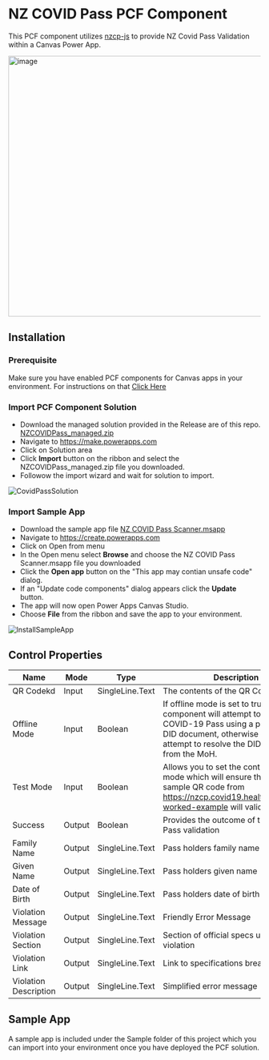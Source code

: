 # NZ COVID Pass PCF Component
This PCF component utilizes [nzcp-js](https://github.com/vaxxnz/nzcp-js) to provide NZ Covid Pass Validation within a Canvas Power App. 

<img width="521" alt="image" src="https://user-images.githubusercontent.com/7444929/143484767-3bd05296-bae9-4e4a-8712-6bca273dd160.png">

## Installation

### Prerequisite
Make sure you have enabled PCF components for Canvas apps in your environment.  For instructions on that [Click Here](https://docs.microsoft.com/en-us/powerapps/developer/component-framework/component-framework-for-canvas-apps)

### Import PCF Component Solution
- Download the managed solution provided in the Release are of this repo. [NZCOVIDPass_managed.zip](https://github.com/rwilson504/nzcp-pcf/releases/latest/download/NZCOVIDPass_managed.zip)
- Navigate to https://make.powerapps.com
- Click on Solution area
- Click **Import** button on the ribbon and select the NZCOVIDPass_managed.zip file you downloaded.
- Followow the import wizard and wait for solution to import. 

![CovidPassSolution](https://user-images.githubusercontent.com/7444929/143589749-8e213445-170a-46ec-b6cb-d9674d4524fb.gif)

### Import Sample App
- Download the sample app file [NZ COVID Pass Scanner.msapp](https://github.com/rwilson504/nzcp-pcf/raw/master/Sample/NZ%20COVID%20Pass%20Scanner.msapp)
- Navigate to https://create.powerapps.com
- Click on Open from menu
- In the Open menu select **Browse** and choose the NZ COVID Pass Scanner.msapp file you downloaded
- Click the **Open app** button on the "This app may contian unsafe code" dialog.
- If an "Update code components" dialog appears click the **Update** button.
- The app will now open Power Apps Canvas Studio.
- Choose **File** from the ribbon and save the app to your environment.

![InstallSampleApp](https://user-images.githubusercontent.com/7444929/143590905-80e1d233-b0b7-4144-9034-3c10aa1538a7.gif)

## Control Properties
| Name | Mode | Type | Description | Default |
|---|---|---|---| --- |
|QR Codekd|Input| SingleLine.Text | The contents of the QR Code||
|Offline Mode|Input| Boolean | If offline mode is set to true the component will attempt to validate the COVID-19 Pass using a prefetched DID document, otherwise it will attempt to resolve the DID document from the MoH.|false|
|Test Mode|Input|Boolean|Allows you to set the control into test mode which will ensure that the sample QR code from https://nzcp.covid19.health.nz/#valid-worked-example will validate.|false|
|Success|Output|Boolean|Provides the outcome of the COVID Pass validation|false|
|Family Name|Output|SingleLine.Text|Pass holders family name||
|Given Name|Output|SingleLine.Text|Pass holders given name||
|Date of Birth|Output|SingleLine.Text|Pass holders date of birth||
|Violation Message|Output|SingleLine.Text|Friendly Error Message||
|Violation Section|Output|SingleLine.Text|Section of official specs under violation||
|Violation Link|Output|SingleLine.Text|Link to specifications breached||
|Violation Description|Output|SingleLine.Text|Simplified error message||

## Sample App
A sample app is included under the Sample folder of this project which you can import into your environment once you have deployed the PCF solution.
